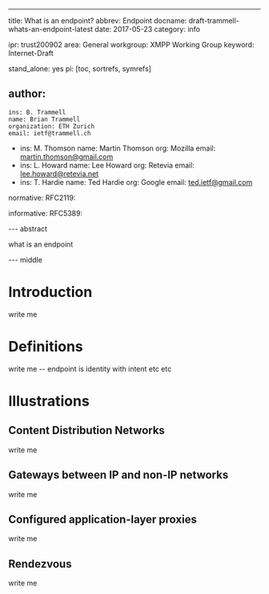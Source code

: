 ---
title: What is an endpoint?
abbrev: Endpoint
docname: draft-trammell-whats-an-endpoint-latest
date: 2017-05-23
category: info

ipr: trust200902
area: General
workgroup: XMPP Working Group
keyword: Internet-Draft

stand_alone: yes
pi: [toc, sortrefs, symrefs]

author:
 -
    ins: B. Trammell
    name: Brian Trammell
    organization: ETH Zurich
    email: ietf@trammell.ch
 -
    ins: M. Thomson
    name: Martin Thomson
    org: Mozilla
    email: martin.thomson@gmail.com
- 
    ins: L. Howard
    name: Lee Howard
    org: Retevia
    email: lee.howard@retevia.net
-
    ins: T. Hardie
    name: Ted Hardie
    org: Google
    email: ted.ietf@gmail.com

normative:
  RFC2119:

informative:
  RFC5389:



--- abstract

what is an endpoint

--- middle

Introduction
============

write me

Definitions
===========

write me -- endpoint is identity with intent etc etc

Illustrations
=============

Content Distribution Networks
-----------------------------

write me

Gateways between IP and non-IP networks
---------------------------------------

write me

Configured application-layer proxies
------------------------------------

write me

Rendezvous
----------

write me